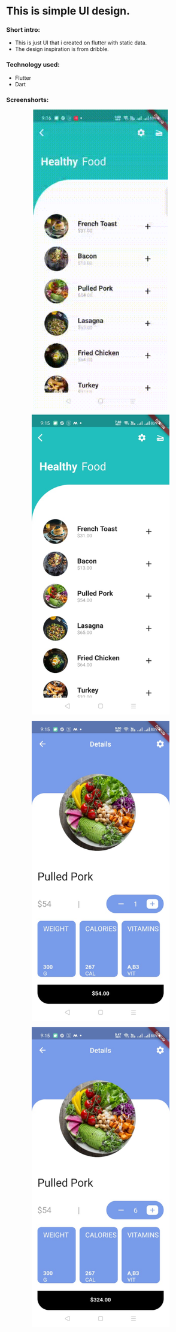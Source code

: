 # This is simple UI design.
### Short intro:
* This is just UI that i created on flutter with static data.
* The design inspiration is from dribble.
 ### Technology used:
 * Flutter
 * Dart
  ### Screenshorts:
 <p align="center">
  <img align="center" src="img/1.gif" height=800> 
 </p>
 <p align="center">
  <img src="img/1.jpeg" height=800>
 </p>
 <p align="center">
  <img src="img/2.jpeg" height=800>
 </p>
 <p align="center">
  <img src="img/3.jpeg" height=800>
 </p>

